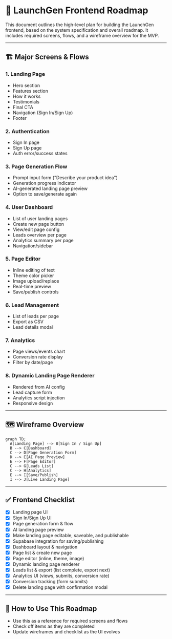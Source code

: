 # 🎨 LaunchGen Frontend Roadmap

This document outlines the high-level plan for building the LaunchGen frontend, based on the system specification and overall roadmap. It includes required screens, flows, and a wireframe overview for the MVP.

---

## 🏗️ Major Screens & Flows

### 1. Landing Page
- Hero section
- Features section
- How it works
- Testimonials
- Final CTA
- Navigation (Sign In/Sign Up)
- Footer

### 2. Authentication
- Sign In page
- Sign Up page
- Auth error/success states

### 3. Page Generation Flow
- Prompt input form ("Describe your product idea")
- Generation progress indicator
- AI-generated landing page preview
- Option to save/generate again

### 4. User Dashboard
- List of user landing pages
- Create new page button
- View/edit page config
- Leads overview per page
- Analytics summary per page
- Navigation/sidebar

### 5. Page Editor
- Inline editing of text
- Theme color picker
- Image upload/replace
- Real-time preview
- Save/publish controls

### 6. Lead Management
- List of leads per page
- Export as CSV
- Lead details modal

### 7. Analytics
- Page views/events chart
- Conversion rate display
- Filter by date/page

### 8. Dynamic Landing Page Renderer
- Rendered from AI config
- Lead capture form
- Analytics script injection
- Responsive design

---

## 🗺️ Wireframe Overview

```mermaid
graph TD;
  A[Landing Page] --> B[Sign In / Sign Up]
  B --> C[Dashboard]
  C --> D[Page Generation Form]
  D --> E[AI Page Preview]
  E --> F[Page Editor]
  C --> G[Leads List]
  C --> H[Analytics]
  E --> I[Save/Publish]
  I --> J[Live Landing Page]
```

---

## ✅ Frontend Checklist

- [x] Landing page UI
- [x] Sign In/Sign Up UI
- [x] Page generation form & flow
- [x] AI landing page preview
- [x] Make landing page editable, saveable, and publishable
- [x] Supabase integration for saving/publishing
- [x] Dashboard layout & navigation
- [x] Page list & create new page
- [x] Page editor (inline, theme, image)
- [x] Dynamic landing page renderer
- [x] Leads list & export (list complete, export next)
- [x] Analytics UI (views, submits, conversion rate)
- [x] Conversion tracking (form submits)
- [x] Delete landing page with confirmation modal

---

## 🔄 How to Use This Roadmap
- Use this as a reference for required screens and flows
- Check off items as they are completed
- Update wireframes and checklist as the UI evolves 